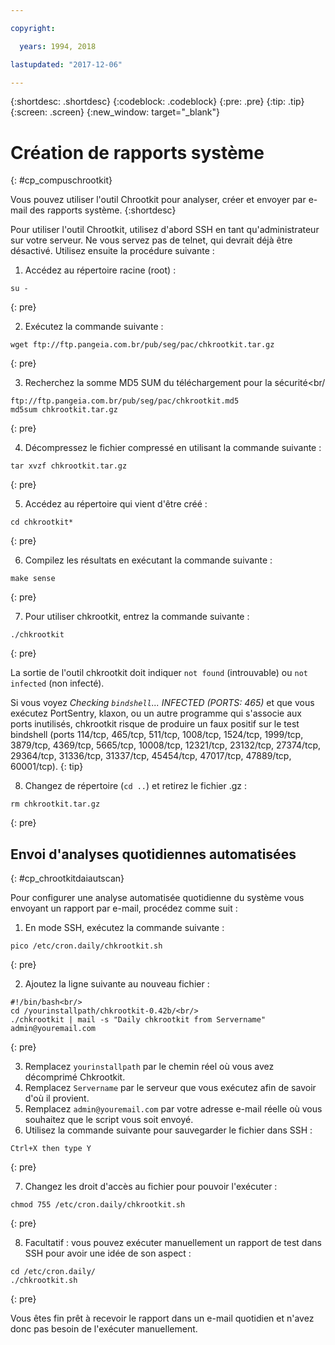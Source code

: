 ```yaml
---

copyright:

  years: 1994, 2018

lastupdated: "2017-12-06"

---
```


{:shortdesc: .shortdesc}
{:codeblock: .codeblock}
{:pre: .pre}
{:tip: .tip}
{:screen: .screen}
{:new_window: target="_blank"}

# Création de rapports système
{: #cp_compuschrootkit}

Vous pouvez utiliser l'outil Chrootkit pour analyser, créer et envoyer par e-mail des rapports système.
{:shortdesc}

Pour utiliser l'outil Chrootkit, utilisez d'abord SSH en tant qu'administrateur sur votre serveur. Ne vous servez pas de telnet, qui devrait déjà être désactivé. Utilisez ensuite la procédure suivante :

1. Accédez au répertoire racine (root) :  

  ```
  su -
  ```
  {: pre}

2. Exécutez la commande suivante :

  ```
  wget ftp://ftp.pangeia.com.br/pub/seg/pac/chkrootkit.tar.gz
  ```
  {: pre}

3. Recherchez la somme MD5 SUM du téléchargement pour la sécurité<br/

  ```
  ftp://ftp.pangeia.com.br/pub/seg/pac/chkrootkit.md5
  md5sum chkrootkit.tar.gz
  ```
  {: pre}

4. Décompressez le fichier compressé en utilisant la commande suivante :<br/>

  ```
  tar xvzf chkrootkit.tar.gz
  ```
  {: pre}

5. Accédez au répertoire qui vient d'être créé :

  ```
  cd chkrootkit*
  ```
  {: pre}

6. Compilez les résultats en exécutant la commande suivante :

  ```
  make sense
  ```
  {: pre}

7. Pour utiliser chkrootkit, entrez la commande suivante :

  ```
  ./chkrootkit
  ```
  {: pre}

La sortie de l'outil chkrootkit doit indiquer `not found` (introuvable) ou `not infected` (non infecté).

Si vous voyez *Checking `bindshell`... INFECTED (PORTS: 465)* et que vous exécutez PortSentry, klaxon, ou un autre programme qui s'associe aux ports inutilisés, chkrootkit risque de produire un faux positif sur le test bindshell (ports 114/tcp, 465/tcp, 511/tcp, 1008/tcp, 1524/tcp, 1999/tcp, 3879/tcp, 4369/tcp, 5665/tcp, 10008/tcp, 12321/tcp, 23132/tcp, 27374/tcp, 29364/tcp, 31336/tcp, 31337/tcp, 45454/tcp, 47017/tcp, 47889/tcp, 60001/tcp).
{: tip}

8. Changez de répertoire (`cd ..`) et retirez le fichier .gz :  

  ```
  rm chkrootkit.tar.gz
  ```
  {: pre}

## Envoi d'analyses quotidiennes automatisées
{: #cp_chrootkitdaiautscan}

Pour configurer une analyse automatisée quotidienne du système vous envoyant un rapport par e-mail, procédez comme suit :

1. En mode SSH, exécutez la commande suivante : 

  ```
  pico /etc/cron.daily/chkrootkit.sh
  ```
  {: pre}

2. Ajoutez la ligne suivante au nouveau fichier :

  ```
  #!/bin/bash<br/>
  cd /yourinstallpath/chkrootkit-0.42b/<br/>
  ./chkrootkit | mail -s "Daily chkrootkit from Servername" admin@youremail.com
  ```
  {: pre}

3. Remplacez `yourinstallpath` par le chemin réel où vous avez décomprimé Chkrootkit.
4. Remplacez `Servername` par le serveur que vous exécutez afin de savoir d'où il provient.
5. Remplacez `admin@youremail.com` par votre adresse e-mail réelle où vous souhaitez que le script vous soit envoyé.
6. Utilisez la commande suivante pour sauvegarder le fichier dans SSH :

  ```
  Ctrl+X then type Y
  ```
  {: pre}

7. Changez les droit d'accès au fichier pour pouvoir l'exécuter :

  ```
  chmod 755 /etc/cron.daily/chkrootkit.sh
  ```
  {: pre}

8.  Facultatif : vous pouvez exécuter manuellement un rapport de test dans SSH pour avoir une idée de son aspect : 

  ```
  cd /etc/cron.daily/
  ./chkrootkit.sh
  ```
  {: pre}

Vous êtes fin prêt à recevoir le rapport dans un e-mail quotidien et n'avez donc pas besoin de l'exécuter manuellement.
